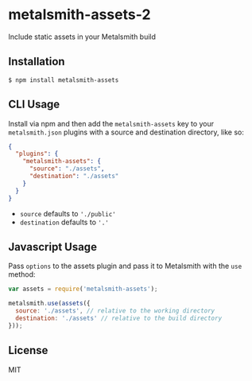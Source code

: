 # metalsmith-assets-2

  Include static assets in your Metalsmith build

## Installation

    $ npm install metalsmith-assets

## CLI Usage

Install via npm and then add the `metalsmith-assets` key to your `metalsmith.json` plugins with a source and destination directory, like so:

```json
{
  "plugins": {
    "metalsmith-assets": {
      "source": "./assets",
      "destination": "./assets"
    }
  }
}
```

* `source` defaults to `'./public'`
* `destination` defaults to `'.'`

## Javascript Usage

  Pass `options` to the assets plugin and pass it to Metalsmith with the `use` method:

```js
var assets = require('metalsmith-assets');

metalsmith.use(assets({
  source: './assets', // relative to the working directory
  destination: './assets' // relative to the build directory
}));
```

## License

  MIT
